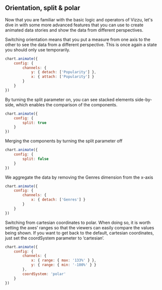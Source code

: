 ## Orientation, split & polar

Now that you are familiar with the basic logic and operators of Vizzu,
let's dive in with some more advanced features that you can use to create
animated data stories and show the data from different perspectives.

Switching orientation means that you put a measure from one axis to the other to 
see the data from a different perspective. This is once again a state you should 
only use temporarily.

```javascript { "title": "Switch the orienation = arrange by other axis" }
chart.animate({
	config: {
		channels: {
			y: { detach: ['Popularity'] },
			x: { attach: ['Popularity'] }
		}
	}
})
```

By turning the split parameter on, you can see stacked elements side-by-side, 
which enables the comparison of the components.

```javascript { "title": "Split stacked values = show side-by-side" }
chart.animate({
	config: {
		split: true
	}
})
```

Merging the components by turning the split parameter off

```javascript { "title": "Merge" }
chart.animate({
	config: {
		split: false
	}
})
```

We aggregate the data by removing the Genres dimension from the x-axis

```javascript { "title": "Aggregate" }
chart.animate({
	config: {
		channels: {
			x: { detach: ['Genres'] }
		}
	}
})
```

Switching from cartesian coordinates to polar. When doing so, it is worth 
setting the axes’ ranges so that the viewers can easily compare the values being 
shown. If you want to get back to the default, cartesian coordinates, just set 
the coordSystem parameter to ‘cartesian’.

```javascript { "title": "Polar coordinates" }
chart.animate({
	config: {
		channels: {
			x: { range: { max: '133%' } },
			y: { range: { min: '-100%' } }
		},
		coordSystem: 'polar'
	}
})
```
